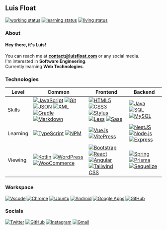## Luis Float
[![working status](https://img.shields.io/badge/working-freelancing;%20open%20to%20work-005c99?style=flat&logo=)](https://github.com/luisfloat) [![learning status](https://img.shields.io/badge/learning-autodidactically-005c99?style=flat&logo=)](https://github.com/luisfloat) [![living status](https://img.shields.io/badge/living-Brazil,%20SC-005c99?style=flat&logo=)](https://www.google.com/maps/place/State+of+Santa+Catarina) 
### About
#### Hey there, it's Luis!
You can reach me at **contact@luisfloat.com** or any social media.<br> I'm interested in **Software Engineering**.<br> Currently learning **Web Technologies**.
### Technologies
Level | Common | Frontend | Backend
-|-|-|-
Skills | [![JavaScript](https://img.shields.io/badge/-JavaScript-333333?style=flat&logo=javascript)](https://javascript.com) [![Git](https://img.shields.io/badge/-Git-333333?style=flat&logo=git)](https://git-scm.com/) [![JSON](https://img.shields.io/badge/-JSON-333333?style=flat&logo=json)](https://www.json.org/) [![XML](https://img.shields.io/badge/-XML-333333?style=flat&logo=w3c)](https://www.w3.org/TR/REC-xml/) [![Gradle](https://img.shields.io/badge/-Gradle-333333?style=flat&logo=gradle)](https://gradle.org/) [![Markdown](https://img.shields.io/badge/-Markdown-333333?style=flat&logo=markdown)](https://daringfireball.net/projects/markdown/)  | [![HTML5](https://img.shields.io/badge/-HTML5-333333?style=flat&logo=html5)](https://html.spec.whatwg.org/) [![CSS3](https://img.shields.io/badge/-CSS3-333333?style=flat&logo=css3)](https://www.w3.org/Style/CSS/Overview.en.html) [![Stylus](https://img.shields.io/badge/-Stylus-333333?style=flat&logo=stylus)](https://stylus-lang.com/) [![Less](https://img.shields.io/badge/-Less-333333?style=flat&logo=less)](https://lesscss.org/) [![Sass](https://img.shields.io/badge/-Sass-333333?style=flat&logo=sass)](https://sass-lang.com/)  | [![Java](https://img.shields.io/badge/-Java-333333?style=flat&logo=oracle)](https://www.java.com/) [![SQL](https://img.shields.io/badge/-SQL-333333?style=flat&logo=microsoftsqlserver)](https://www.iso.org/standard/63555.html) [![MySQL](https://img.shields.io/badge/-MySQL-333333?style=flat&logo=mysql)](https://mysql.com/) 
Learning | [![TypeScript](https://img.shields.io/badge/-TypeScript-333333?style=flat&logo=typescript)](https://www.typescriptlang.org/) [![NPM](https://img.shields.io/badge/-NPM-333333?style=flat&logo=npm)](https://www.npmjs.com/)  | [![Vue.js](https://img.shields.io/badge/-Vue.js-333333?style=flat&logo=vue.js)](https://vuejs.org/) [![VitePress](https://img.shields.io/badge/-VitePress-333333?style=flat&logo=vue.js)](https://vitepress.vuejs.org/)  | [![NestJS](https://img.shields.io/badge/-NestJS-333333?style=flat&logo=nestjs)](https://nestjs.com/) [![Node.js](https://img.shields.io/badge/-Node.js-333333?style=flat&logo=nodedotjs)](https://nodejs.org/en/) [![Express](https://img.shields.io/badge/-Express-333333?style=flat&logo=express)](https://expressjs.com/) 
Viewing | [![Kotlin](https://img.shields.io/badge/-Kotlin-333333?style=flat&logo=kotlin)](https://www.jetbrains.com/opensource/kotlin/) [![WordPress](https://img.shields.io/badge/-WordPress-333333?style=flat&logo=wordpress)](https://wordpress.com/) [![WooCommerce](https://img.shields.io/badge/-WooCommerce-333333?style=flat&logo=woocommerce)](https://woocommerce.com/)  | [![Bootstrap](https://img.shields.io/badge/-Bootstrap-333333?style=flat&logo=bootstrap)](https://getbootstrap.com/) [![React](https://img.shields.io/badge/-React-333333?style=flat&logo=react)](https://reactjs.org/) [![Angular](https://img.shields.io/badge/-Angular-333333?style=flat&logo=angular)](https://angular.io) [![Tailwind CSS](https://img.shields.io/badge/-Tailwind%20CSS-333333?style=flat&logo=tailwindcss)](https://tailwindcss.com/)  | [![Spring](https://img.shields.io/badge/-Spring-333333?style=flat&logo=spring)](https://spring.io/) [![Prisma](https://img.shields.io/badge/-Prisma-333333?style=flat&logo=prisma)](https://www.prisma.io/) [![Sequelize](https://img.shields.io/badge/-Sequelize-333333?style=flat&logo=sequelize)](https://sequelize.org/) 
### Workspace
[![Vscode](https://img.shields.io/badge/-Visual%20Studio%20Code-333333?style=flat&logo=visualstudio)](https://code.visualstudio.com/) [![Chrome](https://img.shields.io/badge/-Chrome-333333?style=flat&logo=googlechrome)](https://google.com/chrome) [![Ubuntu](https://img.shields.io/badge/-Ubuntu-333333?style=flat&logo=ubuntu)](https://ubuntu.com) [![Android](https://img.shields.io/badge/-Android-333333?style=flat&logo=android)](https://android.com) [![Google Apps](https://img.shields.io/badge/-Google%20Apps-333333?style=flat&logo=google)](https://apps.google.com) [![GitHub](https://img.shields.io/badge/-GitHub-333333?style=flat&logo=github)](https://github.com) 
### Socials
[![Twitter](https://img.shields.io/badge/-Twitter-333333?style=flat&logo=twitter)](https://twitter.com/luisfloat) [![GitHub](https://img.shields.io/badge/-GitHub-333333?style=flat&logo=github)](https://github.com/luisfloat) [![Instagram](https://img.shields.io/badge/-Instagram-333333?style=flat&logo=instagram)](https://instagram.com/luisfloat) [![Gmail](https://img.shields.io/badge/-Gmail-333333?style=flat&logo=gmail)](mailto:contact@luisfloat.com) 
